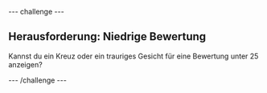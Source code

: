 --- challenge ---

## Herausforderung: Niedrige Bewertung

Kannst du ein Kreuz oder ein trauriges Gesicht für eine Bewertung unter 25 anzeigen?

--- /challenge ---